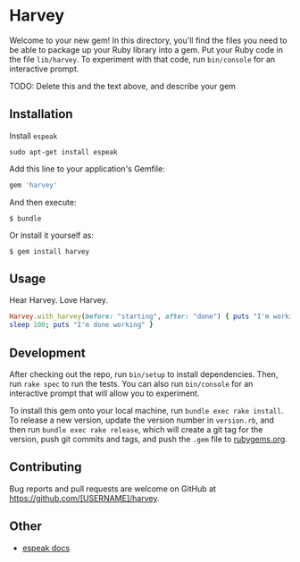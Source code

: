 # Harvey

Welcome to your new gem! In this directory, you'll find the files you need to be able to package up your Ruby library into a gem. Put your Ruby code in the file `lib/harvey`. To experiment with that code, run `bin/console` for an interactive prompt.

TODO: Delete this and the text above, and describe your gem

## Installation

Install `espeak`

```
sudo apt-get install espeak
```

Add this line to your application's Gemfile:

```ruby
gem 'harvey'
```

And then execute:

    $ bundle

Or install it yourself as:

    $ gem install harvey

## Usage


Hear Harvey. Love Harvey.

```ruby
Harvey.with_harvey(before: "starting", after: "done") { puts "I'm working...";
sleep 100; puts "I'm done working" }
```


## Development

After checking out the repo, run `bin/setup` to install dependencies. Then, run `rake spec` to run the tests. You can also run `bin/console` for an interactive prompt that will allow you to experiment.

To install this gem onto your local machine, run `bundle exec rake install`. To release a new version, update the version number in `version.rb`, and then run `bundle exec rake release`, which will create a git tag for the version, push git commits and tags, and push the `.gem` file to [rubygems.org](https://rubygems.org).

## Contributing

Bug reports and pull requests are welcome on GitHub at https://github.com/[USERNAME]/harvey.

## Other
- [espeak docs](http://espeak.sourceforge.net/commands.html)
